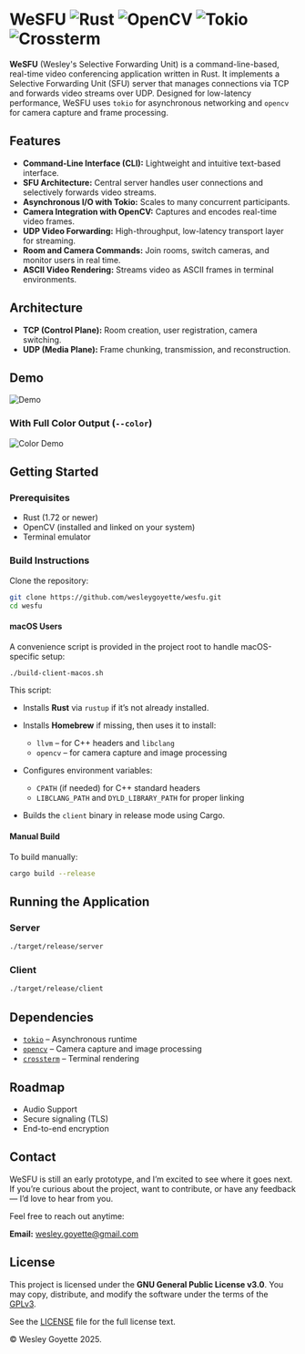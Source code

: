 # WeSFU ![Rust](https://img.shields.io/badge/language-Rust-orange) ![OpenCV](https://img.shields.io/badge/OpenCV-0.94.4-blue) ![Tokio](https://img.shields.io/badge/tokio-1.45.1-blueviolet) ![Crossterm](https://img.shields.io/badge/crossterm-0.29.0-yellow)

**WeSFU** (Wesley's Selective Forwarding Unit) is a command-line-based, real-time video conferencing application written in Rust. It implements a Selective Forwarding Unit (SFU) server that manages connections via TCP and forwards video streams over UDP. Designed for low-latency performance, WeSFU uses `tokio` for asynchronous networking and `opencv` for camera capture and frame processing.

## Features

* **Command-Line Interface (CLI):** Lightweight and intuitive text-based interface.
* **SFU Architecture:** Central server handles user connections and selectively forwards video streams.
* **Asynchronous I/O with Tokio:** Scales to many concurrent participants.
* **Camera Integration with OpenCV:** Captures and encodes real-time video frames.
* **UDP Video Forwarding:** High-throughput, low-latency transport layer for streaming.
* **Room and Camera Commands:** Join rooms, switch cameras, and monitor users in real time.
* **ASCII Video Rendering:** Streams video as ASCII frames in terminal environments.

## Architecture

* **TCP (Control Plane):** Room creation, user registration, camera switching.
* **UDP (Media Plane):** Frame chunking, transmission, and reconstruction.

## Demo

![Demo](https://github.com/wesleygoyette/wesfu_assets/blob/master/demo.gif?raw=true)

### With Full Color Output (`--color`)

![Color Demo](https://github.com/wesleygoyette/wesfu_assets/blob/master/demo-color.gif?raw=true)

## Getting Started

### Prerequisites

* Rust (1.72 or newer)
* OpenCV (installed and linked on your system)
* Terminal emulator

### Build Instructions

Clone the repository:

```bash
git clone https://github.com/wesleygoyette/wesfu.git
cd wesfu
```

#### macOS Users

A convenience script is provided in the project root to handle macOS-specific setup:

```bash
./build-client-macos.sh
```

This script:

* Installs **Rust** via `rustup` if it’s not already installed.
* Installs **Homebrew** if missing, then uses it to install:

  * `llvm` – for C++ headers and `libclang`
  * `opencv` – for camera capture and image processing
* Configures environment variables:

  * `CPATH` (if needed) for C++ standard headers
  * `LIBCLANG_PATH` and `DYLD_LIBRARY_PATH` for proper linking
* Builds the `client` binary in release mode using Cargo.

#### Manual Build

To build manually:

```bash
cargo build --release
```

## Running the Application

### Server

```bash
./target/release/server
```

### Client

```bash
./target/release/client
```

## Dependencies

* [`tokio`](https://crates.io/crates/tokio) – Asynchronous runtime
* [`opencv`](https://crates.io/crates/opencv) – Camera capture and image processing
* [`crossterm`](https://crates.io/crates/crossterm) – Terminal rendering

## Roadmap

* Audio Support
* Secure signaling (TLS)
* End-to-end encryption

## Contact

WeSFU is still an early prototype, and I’m excited to see where it goes next. If you’re curious about the project, want to contribute, or have any feedback — I’d love to hear from you.

Feel free to reach out anytime:

**Email:**
[wesley.goyette@gmail.com](mailto:wesley.goyette@gmail.com)

## License

This project is licensed under the **GNU General Public License v3.0**.
You may copy, distribute, and modify the software under the terms of the [GPLv3](https://www.gnu.org/licenses/gpl-3.0.html).

See the [LICENSE](./LICENSE) file for the full license text.

© Wesley Goyette 2025.
